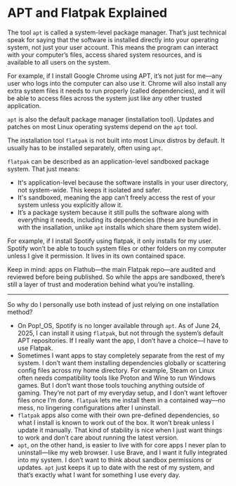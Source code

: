 # APT and Flatpak Explained

The tool `apt` is called a system-level package manager. That’s just technical speak for saying that the software is installed directly into your operating system, not just your user account. This means the program can interact with your computer’s files, access shared system resources, and is available to all users on the system. 

For example, if I install Google Chrome using APT, it’s not just for me—any user who logs into the computer can also use it. Chrome will also install any extra system files it needs to run properly (called dependencies), and it will be able to access files across the system just like any other trusted application.

`apt` is also the default package manager (installation tool). Updates and patches on most Linux operating systems depend on the `apt` tool. 

The installation tool `flatpak` is not built into most Linux distros by default. It usually has to be installed separately, often using `apt`.

`flatpak` can be described as an application-level sandboxed package system. That just means:
- It's application-level because the software installs in your user directory, not system-wide. This keeps it isolated and safer.
- It's sandboxed, meaning the app can’t freely access the rest of your system unless you explicitly allow it.
- It’s a package system because it still pulls the software along with everything it needs, including its dependencies (these are bundled in with the insallation, unlike `apt` installs which share them system wide). 

For example, if I install Spotify using flatpak, it only installs for my user. Spotify won’t be able to touch system files or other folders on my computer unless I give it permission. It lives in its own contained space.

Keep in mind: apps on Flathub—the main Flatpak repo—are audited and reviewed before being published. So while the apps are sandboxed, there’s still a layer of trust and moderation behind what you’re installing.

---

So why do I personally use both instead of just relying on one installation method? 
- On Pop!_OS, Spotify is no longer available through `apt`. As of June 24, 2025, I can install it using `flatpak`, but not through the system’s default APT repositories. If I really want the app, I don’t have a choice—I have to use Flatpak.
- Sometimes I want apps to stay completely separate from the rest of my system. I don’t want them installing dependencies globally or scattering config files across my home directory. For example, Steam on Linux often needs compatibility tools like Proton and Wine to run Windows games. But I don’t want those tools touching anything outside of gaming. They’re not part of my everyday setup, and I don’t want leftover files once I’m done. `flatpak` lets me install them in a contained way—no mess, no lingering configurations after I uninstall.
- `flatpak` apps also come with their own pre-defined dependencies, so what I install is known to work out of the box. It won’t break unless I update it manually. That kind of stability is nice when I just want things to work and don’t care about running the latest version.
- `apt`, on the other hand, is easier to live with for core apps I never plan to uninstall—like my web browser. I use Brave, and I want it fully integrated into my system. I don’t want to think about sandbox permissions or updates. `apt` just keeps it up to date with the rest of my system, and that’s exactly what I want for something I use every day.

